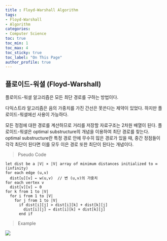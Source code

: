 ```yaml
---
title : Floyd-Warshall Algorithm
tags:
- Floyd-Warshall
- Algorithm
categories:
- Computer Science
toc: true
toc_min: 1
toc_max: 4
toc_sticky: true
toc_label: "On This Page"
author_profile: true
---
```


## 플로이드-워셜 (Floyd-Warshall)

플로이드-워셜 알고리즘은 모든 최단 경로를 구하는 방법이다.

다익스트라 알고리즘은 음의 가중치를 가진 간선은 못쓴다는 제약이 있었다. 하지만 플로이드-워셜에선 사용이 가능하다.

모든 정점에 대한 경로를 계산하므로 거리를 저장할 자료구조는 2차원 배열이 된다.
플로이드-워셜은 optimal substructure의 개념을 이용하여 최단 경로를 찾는다. optimal substructure란 특정 경로 안에 무수히 많은 경로가 있을 때, 중간 정점들이 각각 최단이 된다면 이를 모두 이은 경로 또한 최단이 된다는 개념이다.

> Pseudo Code

```
let dist be a |V| × |V| array of minimum distances initialized to ∞ (infinity)
for each edge (u,v)
  dist[u][v] ← w(u,v)  // 변 (u,v)의 가중치
for each vertex v
  dist[v][v] ← 0
for k from 1 to |V|
  for i from 1 to |V|
    for j from 1 to |V|
      if dist[i][j] > dist[i][k] + dist[k][j]
        dist[i][j] ← dist[i][k] + dist[k][j]
      end if
```

> Example

![](https://user-images.githubusercontent.com/44635266/66838301-67186000-ef9f-11e9-96aa-691a637477db.png)



